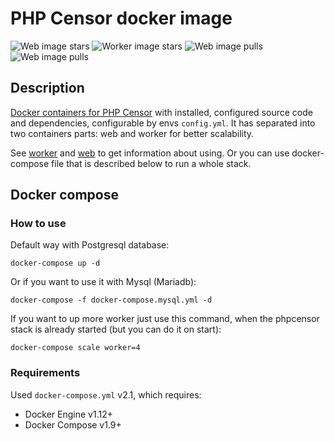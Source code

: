 # PHP Censor docker image
![Web image stars](https://img.shields.io/docker/stars/phpcensor/php-censor-web.svg)
![Worker image stars](https://img.shields.io/docker/stars/phpcensor/php-censor-worker.svg)
![Web image pulls](https://img.shields.io/docker/pulls/phpcensor/php-censor-web.svg)
![Web image pulls](https://img.shields.io/docker/pulls/phpcensor/php-censor-worker.svg)

## Description

[Docker containers for PHP Censor](https://hub.docker.com/u/phpcensor/) with installed, configured source code 
and dependencies, configurable by envs `config.yml`. It has separated into two containers parts: web and worker for 
better scalability.

See [worker](https://github.com/php-censor/docker-php-censor/tree/master/worker) and 
[web](https://github.com/php-censor/docker-php-censor/tree/master/web) to get information about using. Or you can use 
docker-compose file that is described below to run a whole stack.

## Docker compose

### How to use

Default way with Postgresql database:

```
docker-compose up -d
```

Or if you want to use it with Mysql (Mariadb):

```
docker-compose -f docker-compose.mysql.yml -d
```

If you want to up more worker just use this command, when the phpcensor stack is already started (but you can do it on 
start):

```
docker-compose scale worker=4
```

### Requirements

Used `docker-compose.yml` v2.1, which requires:

* Docker Engine v1.12+
* Docker Compose v1.9+
